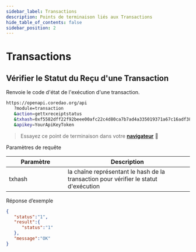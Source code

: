 ```yaml
---
sidebar_label: Transactions
description: Points de terminaison liés aux Transactions
hide_table_of_contents: false
sidebar_position: 2
---
```


# Transactions

## Vérifier le Statut du Reçu d'une Transaction

Renvoie le code d'état de l'exécution d'une transaction.

```bash
https://openapi.coredao.org/api
   ?module=transaction
   &action=gettxreceiptstatus
   &txhash=0xf5582dff22f92beee00afc22c4d80ca7b7ad4a335019371a67c16adf383b6afa
   &apikey=YourApiKeyToken
```

> Essayez ce point de terminaison dans votre [**navigateur**](https://openapi.coredao.org/api?module=transaction\&action=gettxreceiptstatus\&txhash=0xf5582dff22f92beee00afc22c4d80ca7b7ad4a335019371a67c16adf383b6afa\&apikey=b4d33c1698e4446dbf0f05f520117a76) 🔗

Paramètres de requête

<table><thead><tr><th width="145">Paramètre</th><th>Description</th></tr></thead><tbody><tr><td>txhash</td><td>la chaîne représentant le hash de la transaction pour vérifier le statut d'exécution</td></tr></tbody></table>

Réponse d’exemple

```json
{
   "status":"1",
   "result":{
      "status":"1"
   },
   "message":"OK"
}
```
